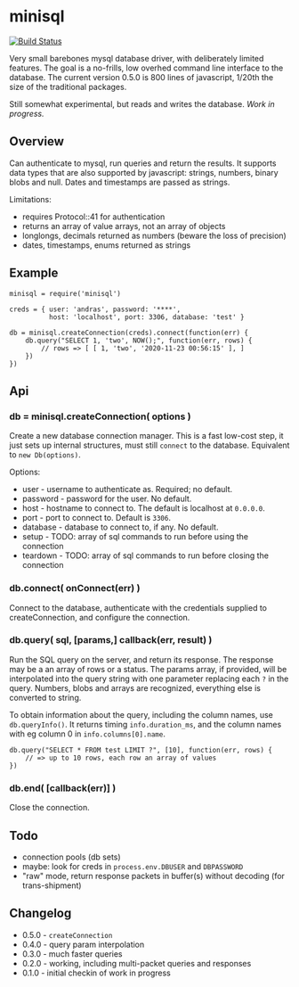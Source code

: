 minisql
=======
[![Build Status](https://travis-ci.org/andrasq/node-minisql.svg?branch=master)](https://travis-ci.org/andrasq/node-minisql)

Very small barebones mysql database driver, with deliberately limited features.  The goal is
a no-frills, low overhed command line interface to the database.  The current version 0.5.0
is 800 lines of javascript, 1/20th the size of the traditional packages.

Still somewhat experimental, but reads and writes the database.  _Work in progress._


Overview
--------

Can authenticate to mysql, run queries and return the results.  It supports data types
that are also supported by javascript: strings, numbers, binary blobs and null.  Dates and
timestamps are passed as strings.

Limitations:

- requires Protocol::41 for authentication
- returns an array of value arrays, not an array of objects
- longlongs, decimals returned as numbers (beware the loss of precision)
- dates, timestamps, enums returned as strings


Example
-------

    minisql = require('minisql')

    creds = { user: 'andras', password: '****',
              host: 'localhost', port: 3306, database: 'test' }

    db = minisql.createConnection(creds).connect(function(err) {
        db.query("SELECT 1, 'two', NOW();", function(err, rows) {
            // rows => [ [ 1, 'two', '2020-11-23 00:56:15' ], ]
        })
    })


Api
---

### db = minisql.createConnection( options )

Create a new database connection manager.  This is a fast low-cost step, it just sets up
internal structures, must still `connect` to the database.  Equivalent to `new Db(options)`.

Options:
- user - username to authenticate as.  Required; no default.
- password - password for the user.  No default.
- host - hostname to connect to.  The default is localhost at `0.0.0.0`.
- port - port to connect to.  Default is `3306`.
- database - database to connect to, if any.  No default.
- setup - TODO: array of sql commands to run before using the connection
- teardown - TODO: array of sql commands to run before closing the connection

### db.connect( onConnect(err) )

Connect to the database, authenticate with the credentials supplied to createConnection, and
configure the connection.

### db.query( sql, [params,] callback(err, result) )

Run the SQL query on the server, and return its response.  The response may be a an array of
rows or a status.  The params array, if provided, will be interpolated into the query string
with one parameter replacing each `?` in the query.  Numbers, blobs and arrays are recognized,
everything else is converted to string.

To obtain information about the query, including the column names, use `db.queryInfo()`.  It
returns timing `info.duration_ms`, and the column names with eg column 0 in `info.columns[0].name`.

    db.query("SELECT * FROM test LIMIT ?", [10], function(err, rows) {
        // => up to 10 rows, each row an array of values
    })

### db.end( [callback(err)] )

Close the connection.


Todo
----

- connection pools (db sets)
- maybe: look for creds in `process.env.DBUSER` and `DBPASSWORD`
- "raw" mode, return response packets in buffer(s) without decoding (for trans-shipment)


Changelog
---------

- 0.5.0 - `createConnection`
- 0.4.0 - query param interpolation
- 0.3.0 - much faster queries
- 0.2.0 - working, including multi-packet queries and responses
- 0.1.0 - initial checkin of work in progress
